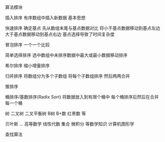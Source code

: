 算法模块

  插入排序 有序数组中插入新数据
     基本思想

   快速排序  确定基点 先从数组末尾与基点数据对比 将小于基点数据移动到基点左边  大于基点数据移动到基点右边  基点选择导致了时间复杂度

   冒泡排序 一个一个比较

   简单选择排序 选中数组中未排序数据中最大或最小数据移动排序

   希尔排序 缩小增量排序

   归并排序  将数组分为多个子数组 将每个子数组排序 然后两两合并

   推排序

   桶排序/基数排序(Radix Sort) 将数据放入到有限个桶中 每个桶排序后然后在合并每一个桶

   树  二叉树 二叉平衡树  B树  B+数 红黑数 等

   贝叶斯 ...   高等数学  线性代数 集合 微积分 等数学知识 计算机图形学

   查找算法